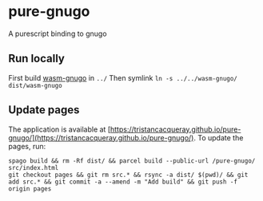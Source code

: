 # pure-gnugo

A purescript binding to gnugo

## Run locally

First build [wasm-gnugo](https://github.com/TristanCacqueray/wasm-gnugo/) in `../`
Then symlink `ln -s ../../wasm-gnugo/ dist/wasm-gnugo`

## Update pages

The application is available at [https://tristancacqueray.github.io/pure-gnugo/](https://tristancacqueray.github.io/pure-gnugo/).
To update the pages, run:

```
spago build && rm -Rf dist/ && parcel build --public-url /pure-gnugo/ src/index.html
git checkout pages && git rm src.* && rsync -a dist/ $(pwd)/ && git add src.* && git commit -a --amend -m "Add build" && git push -f origin pages
```
